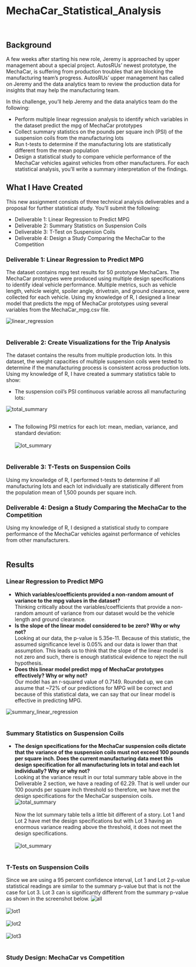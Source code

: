 # MechaCar_Statistical_Analysis<br><br>

## Background<br>
A few weeks after starting his new role, Jeremy is approached by upper management about a special project. AutosRUs’ newest prototype, the MechaCar, is suffering from production troubles that are blocking the manufacturing team’s progress. AutosRUs’ upper management has called on Jeremy and the data analytics team to review the production data for insights that may help the manufacturing team.<br>

In this challenge, you’ll help Jeremy and the data analytics team do the following:<br>

  * Perform multiple linear regression analysis to identify which variables in the dataset predict the mpg of MechaCar prototypes<br>
  * Collect summary statistics on the pounds per square inch (PSI) of the suspension coils from the manufacturing lots<br>
  * Run t-tests to determine if the manufacturing lots are statistically different from the mean population<br>
  * Design a statistical study to compare vehicle performance of the MechaCar vehicles against vehicles from other manufacturers. For each statistical analysis, you’ll write a summary interpretation of the findings.<br>

## What I Have Created<br>
This new assignment consists of three technical analysis deliverables and a proposal for further statistical study. You’ll submit the following:<br>

  * Deliverable 1: Linear Regression to Predict MPG<br>
  * Deliverable 2: Summary Statistics on Suspension Coils<br>
  * Deliverable 3: T-Test on Suspension Coils<br>
  * Deliverable 4: Design a Study Comparing the MechaCar to the Competition<br>

### Deliverable 1: Linear Regression to Predict MPG 
The dataset contains mpg test results for 50 prototype MechaCars. The MechaCar prototypes were produced using multiple design specifications to identify ideal vehicle performance. Multiple metrics, such as vehicle length, vehicle weight, spoiler angle, drivetrain, and ground clearance, were collected for each vehicle. Using my knowledge of R, I designed a linear model that predicts the mpg of MechaCar prototypes using several variables from the MechaCar_mpg.csv file.<br> 

![linear_regression](Resources/linear_regression.png)<br><br>

### Deliverable 2: Create Visualizations for the Trip Analysis<br>
The dataset contains the results from multiple production lots. In this dataset, the weight capacities of multiple suspension coils were tested to determine if the manufacturing process is consistent across production lots. Using my knowledge of R, I have created a summary statistics table to show:

 * The suspension coil’s PSI continuous variable across all manufacturing lots:<br>
 
![total_summary](Resources/total_summary.png)<br><br>
 * The following PSI metrics for each lot: mean, median, variance, and standard deviation:<br><br>
![lot_summary](Resources/lot_summary.png)<br><br>

### Deliverable 3: T-Tests on Suspension Coils<br>
Using my knowledge of R, I performed t-tests to determine if all manufacturing lots and each lot individually are statistically different from the population mean of 1,500 pounds per square inch.<br>

### Deliverable 4: Design a Study Comparing the MechaCar to the Competition<br>
Using my knowledge of R, I designed a statistical study to compare performance of the MechaCar vehicles against performance of vehicles from other manufacturers.<br><br>

## Results<br>

### Linear Regression to Predict MPG<br>

 * <b>Which variables/coefficients provided a non-random amount of variance to the mpg values in the dataset?</b><br>
   Thinking critically about the variables/coefficients that provide a non-random amount of variance from our dataset would be the vehicle length and ground clearance.
 * <b>Is the slope of the linear model considered to be zero? Why or why not?</b><br>
   Looking at our data, the p-value is 5.35e-11.  Because of this statistic, the assumed significance level is 0.05% and our data is lower than that assumption.  This leads us to think that the slope of the linear model is not zero and such, there is enough statistical evidence to reject the null hypothesis.    
 * <b>Does this linear model predict mpg of MechaCar prototypes effectively? Why or why not?</b><br>
   Our model has an r-squared value of 0.7149.  Rounded up, we can assume that ~72% of our predictions for MPG will be correct and because of this statistical data, we can say that our linear model is effective in predicting MPG.
  


![summary_linear_regression](Resources/summary_linear_regression.png)<br><br>

### Summary Statistics on Suspension Coils<br>

 * <b>The design specifications for the MechaCar suspension coils dictate that the variance of the suspension coils must not exceed 100 pounds per square inch. Does the current manufacturing data meet this design specification for all manufacturing lots in total and each lot individually? Why or why not?</b><br>
  Looking at the variance result in our total summary table above in the Deliverable 2 section, we have a reading of 62.29.  That is well under our 100 pounds per square inch threshold so therefore, we have met the design specifications for the MechaCar suspension coils.<br>
  ![total_summary](Resources/total_summary.png)<br><br>
  Now the lot summary table tells a little bit different of a story.  Lot 1 and Lot 2 have met the design specifications but with Lot 3 having an enormous variance reading above the threshold, it does not meet the design specifications.<br><br>
   ![lot_summary](Resources/lot_summary.png)<br><br>

### T-Tests on Suspension Coils<br>
Since we are using a 95 percent confidence interval, Lot 1 and Lot 2 p-value statistical readings are similar to the summary p-value but that is not the case for Lot 3. Lot 3 can is significantly different from the summary p-value as shown in the screenshot below. 
![all](Resources/all.png)<br><br>
![lot1](Resources/lot1.png)<br><br>
![lot2](Resources/lot2.png)<br><br>
![lot3](Resources/lot3.png)<br><br>

### Study Design: MechaCar vs Competition<br>

